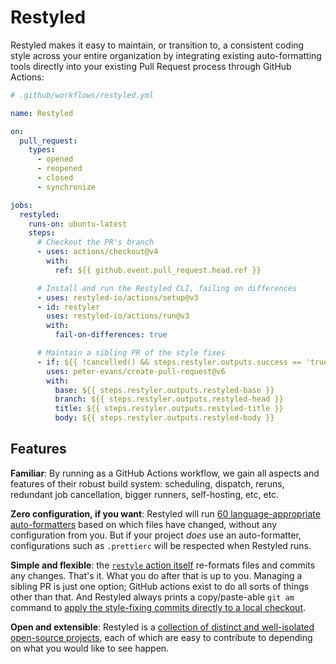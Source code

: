 # Restyled

Restyled makes it easy to maintain, or transition to, a consistent coding style
across your entire organization by integrating existing auto-formatting tools
directly into your existing Pull Request process through GitHub Actions:

```yaml
# .github/workflows/restyled.yml

name: Restyled

on:
  pull_request:
    types:
      - opened
      - reopened
      - closed
      - synchronize

jobs:
  restyled:
    runs-on: ubuntu-latest
    steps:
      # Checkout the PR's branch
      - uses: actions/checkout@v4
        with:
          ref: ${{ github.event.pull_request.head.ref }}

      # Install and run the Restyled CLI, failing on differences
      - uses: restyled-io/actions/setup@v3
      - id: restyler
        uses: restyled-io/actions/run@v3
        with:
          fail-on-differences: true

      # Maintain a sibling PR of the style fixes
      - if: ${{ !cancelled() && steps.restyler.outputs.success == 'true' }}
        uses: peter-evans/create-pull-request@v6
        with:
          base: ${{ steps.restyler.outputs.restyled-base }}
          branch: ${{ steps.restyler.outputs.restyled-head }}
          title: ${{ steps.restyler.outputs.restyled-title }}
          body: ${{ steps.restyler.outputs.restyled-body }}
```

## Features

**Familiar**: By running as a GitHub Actions workflow, we gain all aspects and
features of their robust build system: scheduling, dispatch, reruns, redundant
job cancellation, bigger runners, self-hosting, etc, etc.

**Zero configuration, if you want**: Restyled will run [60 language-appropriate
auto-formatters][restylers] based on which files have changed, without any
configuration from you. But if your project _does_ use an auto-formatter,
configurations such as `.prettierc` will be respected when Restyled runs.

**Simple and flexible**: the [`restyle` action itself][actions-run] re-formats
files and commits any changes. That's it. What you do after that is up to you.
Managing a sibling PR is just one option; GitHub actions exist to do all sorts
of things other than that. And Restyled always prints a copy/paste-able `git am`
command to [apply the style-fixing commits directly to a local
checkout][apply-locally].

**Open and extensible**: Restyled is a [collection of distinct and well-isolated
open-source projects][org], each of which are easy to contribute to depending on
what you would like to see happen.

[restylers]: /restylers
[actions-run]: https://github.com/restyled-io/actions/tree/main/run#readme
[apply-locally]: /docs/applying-fixes-locally
[org]: https://github.com/restyled-io
